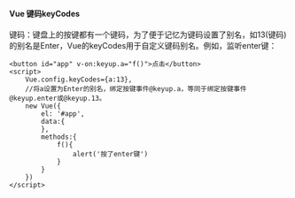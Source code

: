 #### Vue 键码keyCodes

键码：键盘上的按键都有一个键码，为了便于记忆为键码设置了别名，如13(键码)的别名是Enter，Vue的keyCodes用于自定义键码别名。例如，监听enter键：

```vue
<button id="app" v-on:keyup.a="f()">点击</button>
<script>
    Vue.config.keyCodes={a:13},
    //将a设置为Enter的别名，绑定按键事件@keyup.a，等同于绑定按键事件@keyup.enter或@keyup.13。
    new Vue({
        el: '#app',
        data:{
        },
        methods:{
            f(){
                alert('按了enter键')
            }
        }
    })
</script>
```

